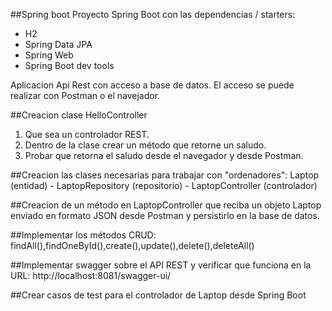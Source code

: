 ##Spring boot
Proyecto Spring Boot con las dependencias / starters:
* H2
* Spring Data JPA
* Spring Web
* Spring Boot dev tools

Aplicacion Api Rest  con acceso a base de datos.
El acceso se puede realizar con Postman o el navejador.


##Creacion clase HelloController
1. Que sea un controlador REST. 
2. Dentro de la clase crear un método que retorne un saludo. 
3. Probar que retorna el saludo desde el navegador y desde Postman.

##Creacion las clases necesarias para trabajar con "ordenadores":
Laptop (entidad) - LaptopRepository (repositorio) - LaptopController (controlador)

##Creacion de un método en LaptopController que reciba un objeto Laptop enviado en formato JSON desde Postman y persistirlo en la base de datos.

##Implementar los métodos CRUD: findAll(),findOneById(),create(),update(),delete(),deleteAll()

##Implementar swagger sobre el API REST y verificar que funciona en la URL: http://localhost:8081/swagger-ui/

##Crear casos de test para el controlador de Laptop desde Spring Boot